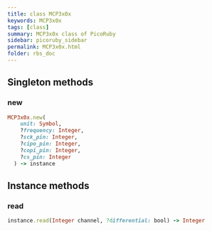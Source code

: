 ```yaml
---
title: class MCP3x0x
keywords: MCP3x0x
tags: [class]
summary: MCP3x0x class of PicoRuby
sidebar: picoruby_sidebar
permalink: MCP3x0x.html
folder: rbs_doc
---
```

## Singleton methods
### new

```ruby
MCP3x0x.new(
    unit: Symbol,
    ?frequency: Integer,
    ?sck_pin: Integer,
    ?cipo_pin: Integer,
    ?copi_pin: Integer,
    ?cs_pin: Integer
  ) -> instance
```
## Instance methods
### read

```ruby
instance.read(Integer channel, ?differential: bool) -> Integer
```
